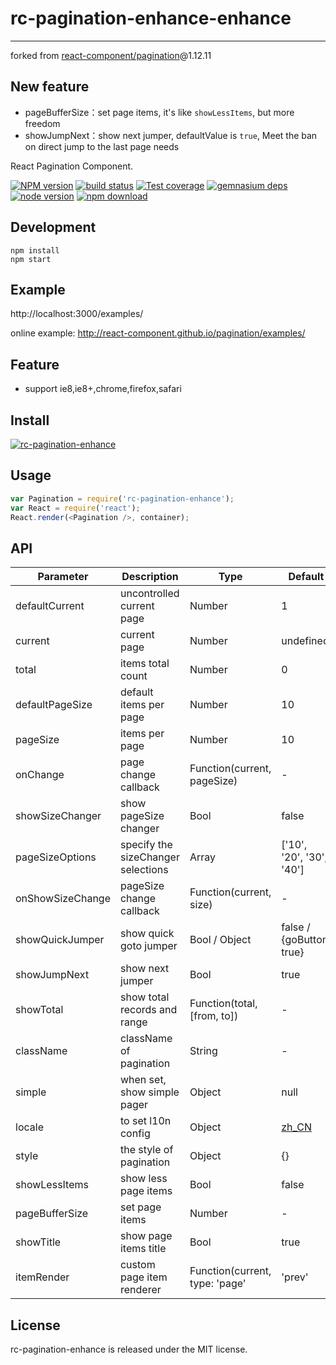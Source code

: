 # rc-pagination-enhance-enhance
---

forked from [react-component/pagination](https://github.com/react-component/pagination)@1.12.11

## New feature

- pageBufferSize：set page items, it's like `showLessItems`, but more freedom
- showJumpNext：show next jumper, defaultValue is `true`, Meet the ban on direct jump to the last page needs

React Pagination Component.

[![NPM version][npm-image]][npm-url]
[![build status][travis-image]][travis-url]
[![Test coverage][coveralls-image]][coveralls-url]
[![gemnasium deps][gemnasium-image]][gemnasium-url]
[![node version][node-image]][node-url]
[![npm download][download-image]][download-url]

[npm-image]: http://img.shields.io/npm/v/rc-pagination-enhance.svg?style=flat-square
[npm-url]: http://npmjs.org/package/rc-pagination-enhance
[travis-image]: https://img.shields.io/travis/react-component/pagination.svg?style=flat-square
[travis-url]: https://travis-ci.org/react-component/pagination
[coveralls-image]: https://img.shields.io/coveralls/react-component/pagination.svg?style=flat-square
[coveralls-url]: https://coveralls.io/r/react-component/pagination?branch=master
[gemnasium-image]: http://img.shields.io/gemnasium/react-component/pagination.svg?style=flat-square
[gemnasium-url]: https://gemnasium.com/react-component/pagination
[node-image]: https://img.shields.io/badge/node.js-%3E=_0.10-green.svg?style=flat-square
[node-url]: http://nodejs.org/download/
[download-image]: https://img.shields.io/npm/dm/rc-pagination-enhance.svg?style=flat-square
[download-url]: https://npmjs.org/package/rc-pagination-enhance

## Development

```
npm install
npm start
```

## Example

http://localhost:3000/examples/

online example: http://react-component.github.io/pagination/examples/

## Feature

* support ie8,ie8+,chrome,firefox,safari

## Install

[![rc-pagination-enhance](https://nodei.co/npm/rc-pagination-enhance.png)](https://npmjs.org/package/rc-pagination-enhance)

## Usage

```js
var Pagination = require('rc-pagination-enhance');
var React = require('react');
React.render(<Pagination />, container);
```

## API

| Parameter        | Description                        | Type                           | Default                                  |
| ---------------- | ---------------------------------- | ------------------------------ | ---------------------------------------- |
| defaultCurrent   | uncontrolled current page          | Number                         | 1                                        |
| current          | current page                       | Number                         | undefined                                |
| total            | items total count                  | Number                         | 0                                        |
| defaultPageSize  | default items per page             | Number                         | 10                                       |
| pageSize         | items per page                     | Number                         | 10                                       |
| onChange         | page change callback               | Function(current, pageSize)    | -                                        |
| showSizeChanger  | show pageSize changer              | Bool                           | false                                    |
| pageSizeOptions  | specify the sizeChanger selections | Array<String>                  | ['10', '20', '30', '40']                 |
| onShowSizeChange | pageSize change callback           | Function(current, size)        | -                                        |
| showQuickJumper  | show quick goto jumper             | Bool / Object                  | false / {goButton: true}                 |
| showJumpNext     | show next jumper                   | Bool                           | true                                     |
| showTotal        | show total records and range       | Function(total, [from, to])    | -                                        |
| className        | className of pagination            | String                         | -                                        |
| simple           | when set, show simple pager        | Object                         | null                                     |
| locale           | to set l10n config                 | Object                         | [zh_CN](https://github.com/react-component/pagination/blob/master/src/locale/zh_CN.js) |
| style            | the style of pagination            | Object                         | {}                                       |
| showLessItems    | show less page items               | Bool                           | false                                    |
| pageBufferSize   | set page items                     | Number                         | -                                        |
| showTitle        | show page items title              | Bool                           | true                                     |
| itemRender       | custom page item renderer          | Function(current, type: 'page' | 'prev'                                   |

## License

rc-pagination-enhance is released under the MIT license.
